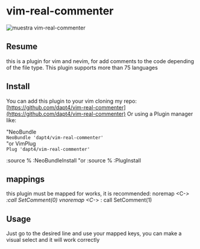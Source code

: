 # vim-real-commenter

![muestra vim-real-commenter](https://github.com/dapt4/vim-real-commenter/assets/67972962/8086879d-aafa-499f-833d-5afcb050c528)

## Resume
this is a plugin for vim and nevim, for add comments to the code depending of the file type. This plugin supports more than 75 languages

## Install
You can add this plugin to your vim cloning my repo:
[https://github.com/dapt4/vim-real-commenter](https://github.com/dapt4/vim-real-commenter)
Or using a Plugin manager like:

"NeoBundle\
`NeoBundle 'dapt4/vim-real-commenter'`\
"or VimPlug\
`Plug 'dapt4/vim-real-commenter'`

:source %
:NeoBundleInstall
"or
:source %
:PlugInstall

## mappings
this plugin must be mapped for works, it is recommended:
noremap <C-_> :call SetComment(0)<CR>
vnoremap <C-_> :<c-u> call SetComment(1)<CR>


## Usage
Just go to the desired line and use your mapped keys, you can make a visual select and it will work correctly
